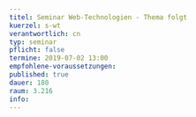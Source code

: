 ```yaml
---
titel: Seminar Web-Technologien - Thema folgt
kuerzel: s-wt
verantwortlich: cn
typ: seminar
pflicht: false
termine: 2019-07-02 13:00
empfohlene-voraussetzungen: 
published: true
dauer: 180
raum: 3.216
info: 
---
```



